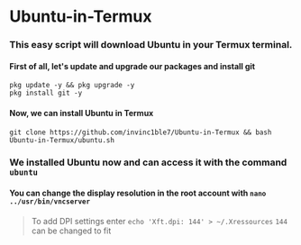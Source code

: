 # Ubuntu-in-Termux
### This easy script will download Ubuntu in your Termux terminal.
#### First of all, let's update and upgrade our packages and install git
```shell
pkg update -y && pkg upgrade -y
pkg install git -y
```
#### Now, we can install Ubuntu in Termux
```shell
git clone https://github.com/invinc1ble7/Ubuntu-in-Termux && bash Ubuntu-in-Termux/ubuntu.sh 
```
 ### We installed Ubuntu now and can access it with the command ```ubuntu```

#### You can change the display resolution in the root account with `nano ../usr/bin/vncserver`
> To add DPI settings enter `echo 'Xft.dpi: 144' > ~/.Xressources` `144` can be changed to fit
